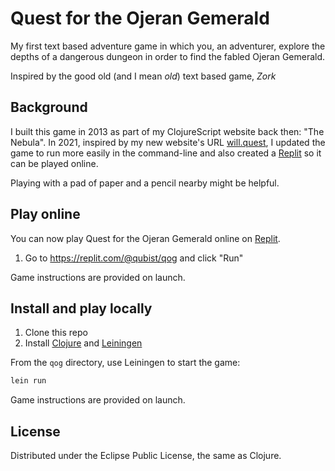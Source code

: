 # Quest for the Ojeran Gemerald

My first text based adventure game in which you, an adventurer, explore the depths of a dangerous dungeon in order to find the fabled Ojeran Gemerald.

Inspired by the good old (and I mean *old*) text based game, *Zork*

## Background

I built this game in 2013 as part of my ClojureScript website back then: "The Nebula". In 2021, inspired by my new website's URL [will.quest](https://will.quest), I updated the game to run more easily in the command-line and also created a [Replit](https://replit.com/@qubist/qog) so it can be played online.

Playing with a pad of paper and a pencil nearby might be helpful.

## Play online

You can now play Quest for the Ojeran Gemerald online on [Replit](https://replit.com/@qubist/qog).

1. Go to https://replit.com/@qubist/qog and click "Run"

Game instructions are provided on launch.

## Install and play locally

1. Clone this repo
2. Install [Clojure](https://clojure.org/guides/getting_started) and [Leiningen](https://leiningen.org/#install)

From the `qog` directory, use Leiningen to start the game:

```bash
lein run
```

Game instructions are provided on launch.

## License

Distributed under the Eclipse Public License, the same as Clojure.
